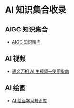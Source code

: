 # AI 知识集合收录

## AIGC 知识集合

- [AIGC 知识精华](https://haojiyou.feishu.cn/wiki/RtyNwbtgmi2zQEkQRyucoqRDnmh)

## AI 视频

- [通义万相 AI 生视频—使用指南](https://alidocs.dingtalk.com/i/nodes/jb9Y4gmKWrx9eo4dCql9LlbYJGXn6lpz?spm=5176.29623064.0.0.41ed1eceeXJr0F&utm_scene=person_space)

## AI 绘画

- [AI 绘画学习知识库](https://haojiyou.feishu.cn/wiki/O8SVw43Mlijd0Okw4LNcp2RenKc)
